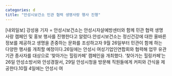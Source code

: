 ```yaml
---
categories: d
title: "안성시보건소 민관 협력 생명사랑 행사 진행"
---
```

[내외일보] 강성용 기자 = 안성시보건소는 안성시자살예방센터와 함께 민관 협력 생명사랑 캠페인 및 홍보 행사를 진행한다고 알렸다.안성시보건소는 정신건강에 대한 올바른 정보를 제공하고 생명을 존중하는 문화를 조성하고자 9월 26일부터 민관이 함께 하는 다양한 행사를 개최할 예정이다.26일에는 안성시 여성기업인연합회와 협력해 업무 유관기관 종사자를 대상으로 ‘찾아가는 힐링카페’ 캠페인을 개최했다. ‘찾아가는 힐링카페’는 26일 안성소방서와 안성경찰서, 29일 안성시청을 방문해 직원들에게 커피와 간식을 제공한다.10월 4일에는 안성시 여